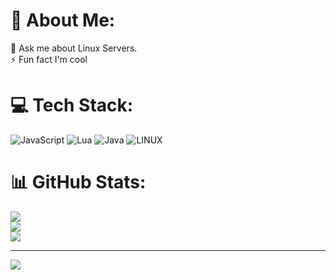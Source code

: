 # 💫 About Me:
💬 Ask me about Linux Servers.<br>⚡ Fun fact I'm cool


# 💻 Tech Stack:
![JavaScript](https://img.shields.io/badge/javascript-%23323330.svg?style=for-the-badge&logo=javascript&logoColor=%23F7DF1E) ![Lua](https://img.shields.io/badge/lua-%232C2D72.svg?style=for-the-badge&logo=lua&logoColor=white) ![Java](https://img.shields.io/badge/java-%23ED8B00.svg?style=for-the-badge&logo=java&logoColor=white) ![LINUX](https://img.shields.io/badge/Linux-FCC624?style=for-the-badge&logo=linux&logoColor=black)
# 📊 GitHub Stats:
![](https://github-readme-stats.vercel.app/api?username=H565656&theme=dark&hide_border=false&include_all_commits=false&count_private=false)<br/>
![](https://github-readme-streak-stats.herokuapp.com/?user=H565656&theme=dark&hide_border=false)<br/>
![](https://github-readme-stats.vercel.app/api/top-langs/?username=H565656&theme=dark&hide_border=false&include_all_commits=false&count_private=false&layout=compact)

---
[![](https://visitcount.itsvg.in/api?id=H565656&icon=0&color=0)](https://visitcount.itsvg.in)

<!-- Proudly created with GPRM ( https://gprm.itsvg.in ) -->
